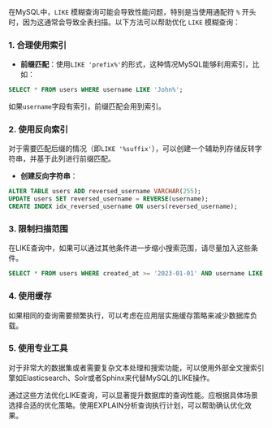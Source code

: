 在MySQL中，`LIKE` 模糊查询可能会导致性能问题，特别是当使用通配符 `%` 开头时，因为这通常会导致全表扫描。以下方法可以帮助优化 `LIKE` 模糊查询：

### 1. 合理使用索引

+ **前缀匹配**：使用`LIKE 'prefix%'`的形式，这种情况MySQL能够利用索引，比如：

```sql
SELECT * FROM users WHERE username LIKE 'John%';
```

如果`username`字段有索引，前缀匹配会用到索引。

### 2. 使用反向索引

对于需要匹配后缀的情况（即`LIKE '%suffix'`），可以创建一个辅助列存储反转字符串，并基于此列进行前缀匹配。

+ **创建反向字符串**：

```sql
ALTER TABLE users ADD reversed_username VARCHAR(255);  
UPDATE users SET reversed_username = REVERSE(username);  
CREATE INDEX idx_reversed_username ON users(reversed_username);
```

### 3. 限制扫描范围

在LIKE查询中，如果可以通过其他条件进一步缩小搜索范围，请尽量加入这些条件。

```sql
SELECT * FROM users WHERE created_at >= '2023-01-01' AND username LIKE 'John%';
```

### 4. 使用缓存

如果相同的查询需要频繁执行，可以考虑在应用层实施缓存策略来减少数据库负载。

### 5. 使用专业工具

对于非常大的数据集或者需要复杂文本处理和搜索功能，可以使用外部全文搜索引擎如Elasticsearch、Solr或者Sphinx来代替MySQL的LIKE操作。

通过这些方法优化LIKE查询，可以显著提升数据库的查询性能。应根据具体场景选择合适的优化策略。使用EXPLAIN分析查询执行计划，可以帮助确认优化效果。
